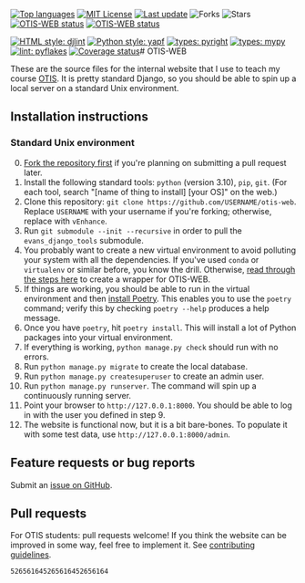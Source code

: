 [<img src="https://img.shields.io/github/languages/top/vEnhance/otis-web" alt="Top languages">](https://img.shields.io/github/languages/top/vEnhance/otis-web)
[<img src="https://img.shields.io/github/license/vEnhance/otis-web" alt="MIT License">](https://github.com/vEnhance/otis-web/blob/main/LICENSE.txt)
[<img src="https://img.shields.io/github/last-commit/vEnhance/otis-web" alt="Last update">](https://img.shields.io/github/last-commit/vEnhance/otis-web)
<img src="https://img.shields.io/github/forks/vEnhance/otis-web" alt="Forks">
<img src="https://img.shields.io/github/stars/vEnhance/otis-web" alt="Stars">
[<img src="https://github.com/vEnhance/otis-web/actions/workflows/ci.yml/badge.svg" alt="OTIS-WEB status">](https://github.com/vEnhance/otis-web/actions)
[<img src="https://github.com/vEnhance/otis-web/actions/workflows/codeql-analysis.yml/badge.svg" alt="OTIS-WEB status">](https://github.com/vEnhance/otis-web/actions)

[<img src="https://img.shields.io/badge/html-djlint-blueviolet.svg" alt="HTML style: djlint">](https://www.djlint.com)
[<img src="https://img.shields.io/badge/python-yapf-blueviolet.svg" alt="Python style: yapf">](https://github.com/google/yapf)
[<img src="https://img.shields.io/badge/types-pyright-ff69b4.svg" alt="types: pyright">](https://github.com/PyCQA/pyflakes)
[<img src="https://img.shields.io/badge/types-mypy-ff69b4.svg" alt="types: mypy">](http://mypy-lang.org/)
[<img src="https://img.shields.io/badge/lint-pyflakes-ff69b4.svg" alt="lint: pyflakes">](https://github.com/PyCQA/pyflakes)
[<img src="https://coveralls.io/repos/github/vEnhance/otis-web/badge.svg?branch=main" alt="Coverage status">](https://coveralls.io/github/vEnhance/otis-web?branch=main)# OTIS-WEB

These are the source files for the internal website
that I use to teach my course [OTIS](https://web.evanchen.cc/otis.html).
It is pretty standard Django, so you should be able to spin
up a local server on a standard Unix environment.

## Installation instructions

### Standard Unix environment

0. [Fork the repository first](https://docs.github.com/en/get-started/quickstart/fork-a-repo)
   if you're planning on submitting a pull request later.
1. Install the following standard tools: `python` (version 3.10), `pip`, `git`.
   (For each tool, search "[name of thing to install] [your OS]" on the web.)
2. Clone this repository:
   `git clone https://github.com/USERNAME/otis-web`.
   Replace `USERNAME` with your username if you're forking;
   otherwise, replace with `vEnhance`.
3. Run `git submodule --init --recursive` in order to pull the `evans_django_tools` submodule.
4. You probably want to create a new virtual environment
   to avoid polluting your system with all the dependencies.
   If you've used `conda` or `virtualenv` or similar before, you know the drill.
   Otherwise, [read through the steps here][venv] to create a wrapper for OTIS-WEB.
5. If things are working, you should be able to run in the virtual environment
   and then [install Poetry](https://python-poetry.org/docs/).
   This enables you to use the `poetry` command;
   verify this by checking `poetry --help` produces a help message.
6. Once you have `poetry`, hit `poetry install`.
   This will install a lot of Python packages into your virtual environment.
7. If everything is working, `python manage.py check` should
   run with no errors.
8. Run `python manage.py migrate` to create the local database.
9. Run `python manage.py createsuperuser` to create an admin user.
10. Run `python manage.py runserver`.
    The command will spin up a continuously running server.
11. Point your browser to `http://127.0.0.1:8000`.
    You should be able to log in with the user you defined in step 9.
12. The website is functional now, but it is a bit bare-bones.
    To populate it with some test data, use `http://127.0.0.1:8000/admin`.

[venv]: https://djangocentral.com/how-to-a-create-virtual-environment-for-python/

## Feature requests or bug reports

Submit an [issue on GitHub](https://github.com/vEnhance/otis-web/issues).

## Pull requests

For OTIS students: pull requests welcome!
If you think the website can be improved in some way, feel free to implement it.
See [contributing guidelines](.github/CONTRIBUTING.md).

`526561645265616452656164`
